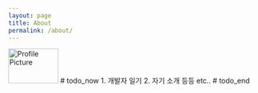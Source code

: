 ```yaml
---
layout: page
title: About
permalink: /about/
---
```


<img src="{{ site.baseurl }}/assets/8291.jpg" title="Profile Picture" width="100px" height="70px" class="profile">
# todo_now
1. 개발자 일기
2. 자기 소개 등등 etc..
# todo_end
